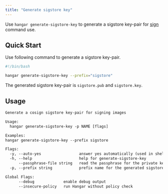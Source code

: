 ```yaml
---
title: "Generate sigstore key"
---
```


Use `hangar generate-sigstore-key` to generate a sigstore key-pair for [sign](/docs/v1.8/sign/sign) command use.

## Quick Start

Use following command to generate a sigstore key-pair.

```bash
#!/bin/bash

hangar generate-sigstore-key --prefix="sigstore"
```

The generated sigstore key-pair is `sigstore.pub` and `sigstore.key`.

## Usage

```txt title="hangar generate-sigstore-key --help"
Generate a cosign sigstore key-pair for signing images

Usage:
  hangar generate-sigstore-key -p NAME [flags]

Examples:
hangar generate-sigstore-key --prefix sigstore

Flags:
  -y, --auto-yes                 answer yes automatically (used in shell script)
  -h, --help                     help for generate-sigstore-key
      --passphrase-file string   read the passphrase for the private key from file
  -p, --prefix string            prefix name for the generated sigstore '.pub' and '.key' files (default "sigstore")

Global Flags:
      --debug             enable debug output
      --insecure-policy   run Hangar without policy check
```
